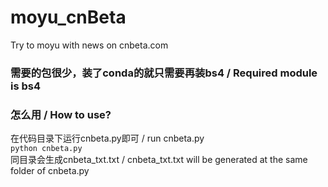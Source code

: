# moyu_cnBeta
Try to moyu with news on cnbeta.com


### 需要的包很少，装了conda的就只需要再装bs4 / Required module is bs4

### 怎么用 / How to use?
在代码目录下运行cnbeta.py即可 / run cnbeta.py    
`python cnbeta.py`    
同目录会生成cnbeta_txt.txt / cnbeta_txt.txt will be generated at the same folder of cnbeta.py
